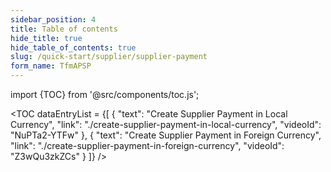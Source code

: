 ```yaml
---
sidebar_position: 4
title: Table of contents
hide_title: true
hide_table_of_contents: true
slug: /quick-start/supplier/supplier-payment
form_name: TfmAPSP
---
```


import {TOC} from '@src/components/toc.js';

<TOC
dataEntryList = {[
{
  "text": "Create Supplier Payment in Local Currency",
  "link": "./create-supplier-payment-in-local-currency",
  "videoId": "NuPTa2-YTFw"
},
{
  "text": "Create Supplier Payment in Foreign Currency",
  "link": "./create-supplier-payment-in-foreign-currency",
  "videoId": "Z3wQu3zkZCs"
}
]}
/>
